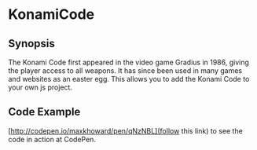 # KonamiCode

## Synopsis

The Konami Code first appeared in the video game Gradius in 1986, giving the player access to all weapons. It has since been used in many games and websites as an easter egg. This allows you to add the Konami Code to your own js project.

## Code Example

[http://codepen.io/maxkhoward/pen/qNzNBL](follow this link) to see the code in action at CodePen.
